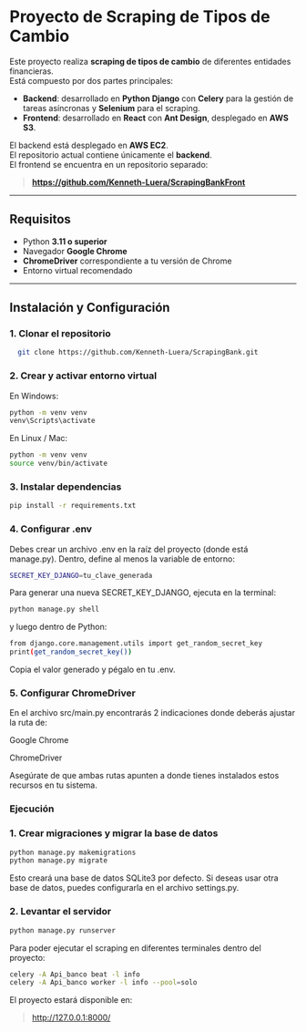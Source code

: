 # Proyecto de Scraping de Tipos de Cambio

Este proyecto realiza **scraping de tipos de cambio** de diferentes entidades financieras.  
Está compuesto por dos partes principales:

- **Backend**: desarrollado en **Python Django** con **Celery** para la gestión de tareas asíncronas y **Selenium** para el scraping.  
- **Frontend**: desarrollado en **React** con **Ant Design**, desplegado en **AWS S3**.  

El backend está desplegado en **AWS EC2**.  
El repositorio actual contiene únicamente el **backend**.  
El frontend se encuentra en un repositorio separado:  
 > **https://github.com/Kenneth-Luera/ScrapingBankFront**

---

## Requisitos

- Python **3.11 o superior**
- Navegador **Google Chrome**
- **ChromeDriver** correspondiente a tu versión de Chrome
- Entorno virtual recomendado

---

## Instalación y Configuración

### 1. Clonar el repositorio
```bash
  git clone https://github.com/Kenneth-Luera/ScrapingBank.git
```
### 2. Crear y activar entorno virtual

En Windows:
```bash
python -m venv venv
venv\Scripts\activate
```
En Linux / Mac:
```bash
python -m venv venv
source venv/bin/activate
```
### 3. Instalar dependencias
```bash
pip install -r requirements.txt
```
### 4. Configurar .env
Debes crear un archivo .env en la raíz del proyecto (donde está manage.py).
Dentro, define al menos la variable de entorno:
```bash
SECRET_KEY_DJANGO=tu_clave_generada
```
Para generar una nueva SECRET_KEY_DJANGO, ejecuta en la terminal:
```bash
python manage.py shell
```
y luego dentro de Python:
```bash
from django.core.management.utils import get_random_secret_key
print(get_random_secret_key())
```
Copia el valor generado y pégalo en tu .env.

### 5. Configurar ChromeDriver

En el archivo src/main.py encontrarás 2 indicaciones donde deberás ajustar la ruta de:

Google Chrome

ChromeDriver

Asegúrate de que ambas rutas apunten a donde tienes instalados estos recursos en tu sistema.

### Ejecución

### 1. Crear migraciones y migrar la base de datos
```bash
python manage.py makemigrations
python manage.py migrate
```
Esto creará una base de datos SQLite3 por defecto.
Si deseas usar otra base de datos, puedes configurarla en el archivo settings.py.

### 2. Levantar el servidor
```bash
python manage.py runserver
```

Para poder ejecutar el scraping en diferentes terminales dentro del proyecto:
```bash
celery -A Api_banco beat -l info
celery -A Api_banco worker -l info --pool=solo
```

El proyecto estará disponible en:
> http://127.0.0.1:8000/